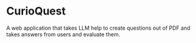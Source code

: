 # CurioQuest
A web application that takes LLM help to create questions out of PDF and takes answers from users and evaluate them. 
